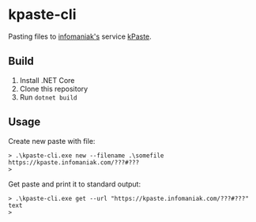 # kpaste-cli

Pasting files to [infomaniak's]([https://](https://www.infomaniak.com/en)) service [kPaste](https://kpaste.infomaniak.com/).

## Build

1. Install .NET Core
2. Clone this repository
3. Run `dotnet build`

## Usage

Create new paste with file:
```
> .\kpaste-cli.exe new --filename .\somefile
https://kpaste.infomaniak.com/???#???
>
```

Get paste and print it to standard output:
```
> .\kpaste-cli.exe get --url "https://kpaste.infomaniak.com/???#???"
text
>
```
